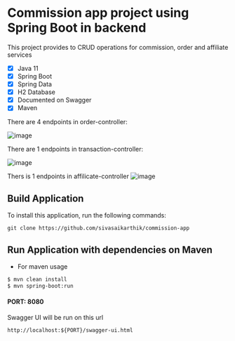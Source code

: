
# Commission app project using Spring Boot in backend

This project provides to CRUD operations for commission, order and affiliate services

- [x] Java 11
- [x] Spring Boot
- [x] Spring Data
- [x] H2 Database
- [x] Documented on Swagger
- [x] Maven

There are 4 endpoints in order-controller:

![image](https://github.com/sivasaikarthik/commission-app/assets/63104783/1617b692-8ee7-4e14-9e05-6d4315f006d4)



There are 1 endpoints in transaction-controller:

![image](https://github.com/sivasaikarthik/commission-app/assets/63104783/e475e8a2-cc0c-4274-94b6-769d12294538)

Thers is 1 endpoints in affilicate-controller
![image](https://github.com/sivasaikarthik/commission-app/assets/63104783/d13581e5-4845-458c-a18e-be2ccd742ab7)



## Build Application

To install this application, run the following commands:

```git
git clone https://github.com/sivasaikarthik/commission-app
```

<!--- 

## Test Application

You can run unit tests in `src/test/java/com/commission`

--->
## Run Application with dependencies on Maven

- For maven usage

```xml
$ mvn clean install
$ mvn spring-boot:run
```

#### PORT: 8080

Swagger UI will be run on this url

`http://localhost:${PORT}/swagger-ui.html`
